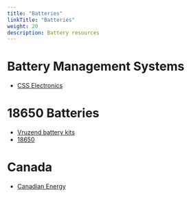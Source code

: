 ```yaml
---
title: "Batteries"
linkTitle: "Batteries"
weight: 20
description: Battery resources
---
```


# Battery Management Systems
* [CSS Electronics](https://www.csselectronics.com/screen/page/cloud-battery-management-can-bus-bms/language/en)

# 18650 Batteries

* [Vruzend battery kits](https://vruzend.com/product-category/battery-kits/)
* [18650](https://18650.lt/index.php/shop/)

# Canada
* [Canadian Energy](https://www.cdnrg.com/locations/branches/Vancouver-Lower-Mainland)
